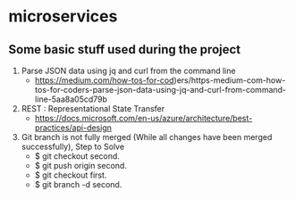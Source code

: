# microservices
## Some basic stuff used during the project
1. Parse JSON data using jq and curl from the command line
    - https://medium.com/how-tos-for-cod)ers/https-medium-com-how-tos-for-coders-parse-json-data-using-jq-and-curl-from-command-line-5aa8a05cd79b
2. REST : Representational State Transfer
    - https://docs.microsoft.com/en-us/azure/architecture/best-practices/api-design
3.  Git branch is not fully merged (While all changes have been merged successfully), Step to Solve
    - $ git checkout second.
    - $ git push origin second.
    - $ git checkout first.
    - $ git branch -d second.

